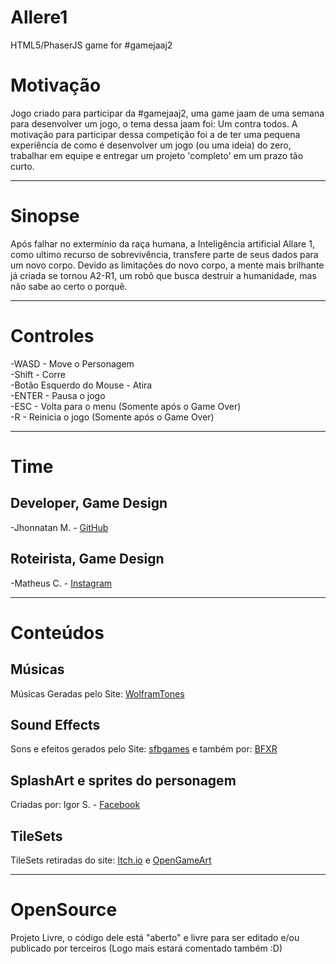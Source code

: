# Allere1
HTML5/PhaserJS game for #gamejaaj2

# Motivação

Jogo criado para participar da #gamejaaj2, uma game jaam de uma semana para desenvolver um jogo, o tema dessa jaam foi: Um contra todos. 
A motivação para participar dessa competição foi a de ter uma pequena experiência de como é desenvolver um jogo (ou uma ideia) do zero, trabalhar em equipe e entregar um projeto 'completo' em um prazo tão curto.

***

# Sinopse

Após falhar no extermínio da raça humana, a Inteligência artificial Allare 1, como ultimo recurso de sobrevivência, transfere parte de seus dados para um novo corpo. Devido as limitações do novo corpo, a mente mais brilhante já criada se tornou A2-R1, um robô que busca destruir a humanidade, mas não sabe ao certo o porquê.

***

# Controles

-WASD - Move o Personagem <br>
-Shift - Corre <br>
-Botão Esquerdo do Mouse - Atira <br>
-ENTER - Pausa o jogo <br>
-ESC - Volta para o menu (Somente após o Game Over) <br>
-R - Reinicia o jogo (Somente após o Game Over) <br>

***

# Time
## Developer, Game Design
-Jhonnatan M. - [GitHub](http://github.com/jhonnatanMesquita/)

## Roteirista, Game Design
-Matheus C. - [Instagram](http://instagram.com/jovem_mundano/)

***

# Conteúdos
## Músicas
Músicas Geradas pelo Site: [WolframTones](http://tones.wolfram.com/)

## Sound Effects
Sons e efeitos gerados pelo Site: [sfbgames](http://sfbgames.com/chiptone/)
e também por: [BFXR](https://www.bfxr.net/)

## SplashArt e sprites do personagem

Criadas por: Igor S. - [Facebook](https://www.facebook.com/strochit.art/)

## TileSets

TileSets retiradas do site: [Itch.io](https://itch.io/) e [OpenGameArt](https://opengameart.org/)

***

# OpenSource
 Projeto Livre, o código dele está "aberto" e livre para ser editado e/ou publicado por terceiros (Logo mais estará comentado também :D)
